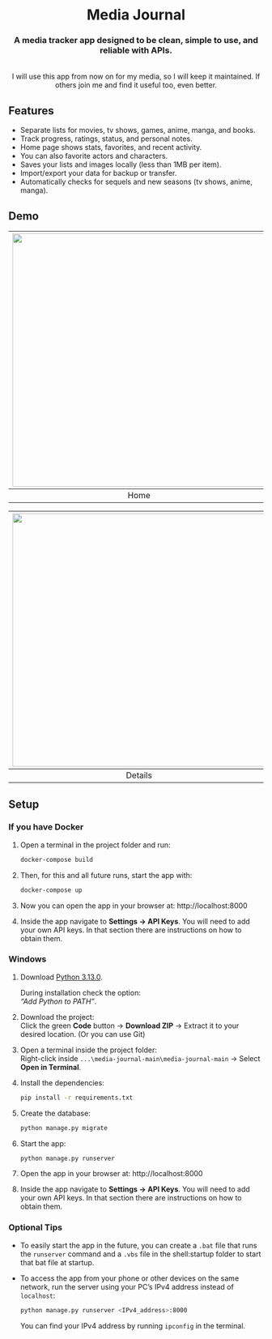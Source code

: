 <h1 align="center">Media Journal</h1>

<h3 align="center">
  A media tracker app designed to be clean, simple to use, and reliable with APIs.
</h3>
<br/>

<div align="center"> I will use this app from now on for my media, so I will keep it maintained. If others join me and find it useful too, even better. </div>


## Features

- Separate lists for movies, tv shows, games, anime, manga, and books.
- Track progress, ratings, status, and personal notes.
- Home page shows stats, favorites, and recent activity.
- You can also favorite actors and characters.
- Saves your lists and images locally (less than 1MB per item).
- Import/export your data for backup or transfer.
- Automatically checks for sequels and new seasons (tv shows, anime, manga).

## Demo  
| <img src="https://github.com/user-attachments/assets/9dfbe6f7-56eb-425d-8f8f-72362dd43416" width="500" /> | <img src="https://github.com/user-attachments/assets/1d5f49cb-7f0b-4fd7-93ba-5c77c8266884" width="500" /> |
| :-----------------------------------------: | :-----------------------------------------: |
|                 Home                    |               Movies                   |

| <img src="https://github.com/user-attachments/assets/0b9027f5-60bb-4f46-8f39-913995805068" width="500" /> | <img src="https://github.com/user-attachments/assets/65ef3080-67b1-424a-a894-1276284c2567" width="500" /> |
| :-----------------------------------------: | :-----------------------------------------: |
|               Details                  |               Edit                   |







## Setup

### If you have Docker 
1. Open a terminal in the project folder and run:
   ```sh
   docker-compose build
   ```
2. Then, for this and all future runs, start the app with:
   ```sh
   docker-compose up
   ```
3. Now you can open the app in your browser at: http://localhost:8000

4. Inside the app navigate to **Settings → API Keys**.
   You will need to add your own API keys. In that section there are instructions on how to obtain them.

### Windows

1. Download [Python 3.13.0](https://www.python.org/downloads/release/python-3130/).

   During installation check the option:  
   *“Add Python to PATH”*.

2. Download the project:  
   Click the green **Code** button → **Download ZIP** → Extract it to your desired location. (Or you can use Git)

3. Open a terminal inside the project folder:  
   Right-click inside `...\media-journal-main\media-journal-main` → Select **Open in Terminal**.

4. Install the dependencies:  
   ```sh
   pip install -r requirements.txt
   ```
   
5. Create the database:
   ```sh
   python manage.py migrate
   ```
6. Start the app:
   ```sh
   python manage.py runserver
   ```
7. Open the app in your browser at: http://localhost:8000
8. Inside the app navigate to **Settings → API Keys**.
   You will need to add your own API keys. In that section there are instructions on how to obtain them.

### Optional Tips

- To easily start the app in the future, you can create a `.bat` file that runs the `runserver` command and a `.vbs` file in the shell:startup folder to start that bat file at startup.

- To access the app from your phone or other devices on the same network, run the server using your PC’s IPv4 address instead of `localhost`:

  ```sh
  python manage.py runserver <IPv4_address>:8000
  ```
   You can find your IPv4 address by running `ipconfig` in the terminal.
